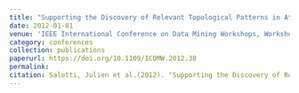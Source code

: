 ```yaml
---
title: "Supporting the Discovery of Relevant Topological Patterns in Attributed Graphs"
date: 2012-01-01
venue: 'IEEE International Conference on Data Mining Workshops, Workshops'
category: conferences
collection: publications
paperurl: https://doi.org/10.1109/ICDMW.2012.38
permalink: 
citation: Salotti, Julien et al.(2012). "Supporting the Discovery of Relevant Topological Patterns in Attributed Graphs". IEEE International Conference on Data Mining Workshops, Workshops.
---
```

